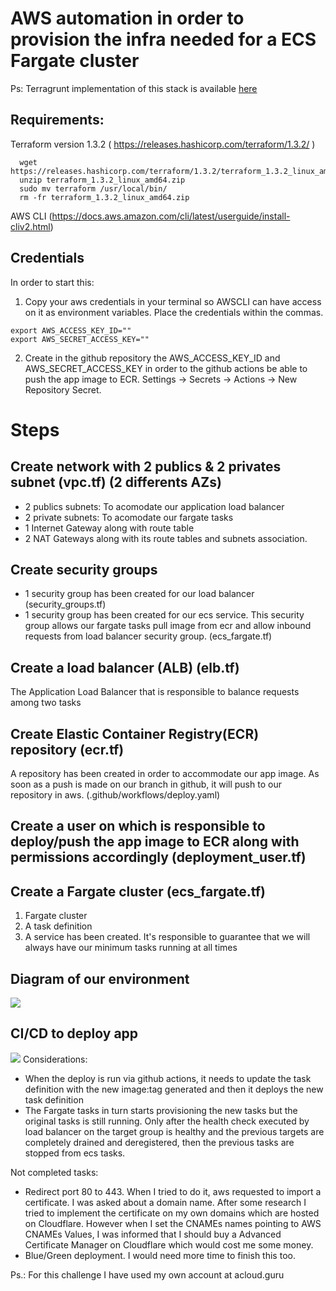 # AWS automation in order to provision the infra needed for a ECS Fargate cluster

Ps: Terragrunt implementation of this stack is available [here](https://github.com/fabriciocarboni/geekcell-terragrunt)

## Requirements:

Terraform version 1.3.2 ( https://releases.hashicorp.com/terraform/1.3.2/ )
 
```
  wget https://releases.hashicorp.com/terraform/1.3.2/terraform_1.3.2_linux_amd64.zip
  unzip terraform_1.3.2_linux_amd64.zip
  sudo mv terraform /usr/local/bin/
  rm -fr terraform_1.3.2_linux_amd64.zip
```

AWS CLI (https://docs.aws.amazon.com/cli/latest/userguide/install-cliv2.html)

## Credentials
In order to start this:
1) Copy your aws credentials in your terminal so AWSCLI can have access on it as environment variables. Place the credentials within the commas.
```
export AWS_ACCESS_KEY_ID=""
export AWS_SECRET_ACCESS_KEY=""
```

2) Create in the github repository the AWS_ACCESS_KEY_ID and AWS_SECRET_ACCESS_KEY in order to the github actions be able to push the app image to ECR. Settings -> Secrets -> Actions -> New Repository Secret.

# Steps

## Create network with 2 publics & 2 privates subnet (vpc.tf) (2 differents AZs)
- 2 publics subnets: To acomodate our application load balancer
- 2 private subnets: To acomodate our fargate tasks
- 1 Internet Gateway along with route table
- 2 NAT Gateways along with its route tables and subnets association.

## Create security groups
- 1 security group has been created for our load balancer (security_groups.tf)
- 1 security group has been created for our ecs service. This security group allows our fargate tasks pull image from ecr and allow inbound requests from load balancer security group. (ecs_fargate.tf)

## Create a load balancer (ALB) (elb.tf)
The Application Load Balancer that is responsible to balance requests among two tasks

## Create Elastic Container Registry(ECR) repository (ecr.tf)
A repository has been created in order to accommodate our app image. As soon as a push is made on our branch in github, it will push to our repository in aws. (.github/workflows/deploy.yaml)

## Create a user on which is responsible to deploy/push the app image to ECR along with permissions accordingly (deployment_user.tf)

## Create a Fargate cluster (ecs_fargate.tf)
1. Fargate cluster
2. A task definition
3. A service has been created. It's responsible to guarantee that we will always have our minimum tasks running at all times

## Diagram of our environment

![](https://i.ibb.co/qC7vWTQ/VPC-diagram-Page-1.jpg)

## CI/CD to deploy app
![](https://i.ibb.co/vPRJNG3/git-hub-actions.jpg)
Considerations: 
- When the deploy is run via github actions, it needs to update the task definition with the new image:tag generated and then it deploys the new task definition
- The Fargate tasks in turn starts provisioning the new tasks but the original tasks is still running. Only after the health check executed by load balancer on the target group is healthy and the previous targets are completely drained and deregistered, then the previous tasks are stopped from ecs tasks.

Not completed tasks:
- Redirect port 80 to 443. When I tried to do it, aws requested to import a certificate. I was asked about a domain name. After some research I tried to implement the certificate on my own domains which are hosted on Cloudflare. However when I set the CNAMEs names pointing to AWS CNAMEs Values, I was informed that I should buy a Advanced Certificate Manager on Cloudflare which would cost me some money.
- Blue/Green deployment. I would need more time to finish this too.

Ps.: For this challenge I have used my own account at acloud.guru